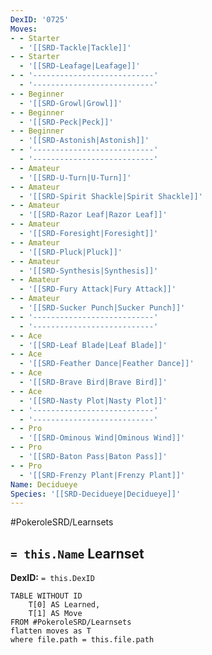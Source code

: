 ```yaml
---
DexID: '0725'
Moves:
- - Starter
  - '[[SRD-Tackle|Tackle]]'
- - Starter
  - '[[SRD-Leafage|Leafage]]'
- - '---------------------------'
  - '---------------------------'
- - Beginner
  - '[[SRD-Growl|Growl]]'
- - Beginner
  - '[[SRD-Peck|Peck]]'
- - Beginner
  - '[[SRD-Astonish|Astonish]]'
- - '---------------------------'
  - '---------------------------'
- - Amateur
  - '[[SRD-U-Turn|U-Turn]]'
- - Amateur
  - '[[SRD-Spirit Shackle|Spirit Shackle]]'
- - Amateur
  - '[[SRD-Razor Leaf|Razor Leaf]]'
- - Amateur
  - '[[SRD-Foresight|Foresight]]'
- - Amateur
  - '[[SRD-Pluck|Pluck]]'
- - Amateur
  - '[[SRD-Synthesis|Synthesis]]'
- - Amateur
  - '[[SRD-Fury Attack|Fury Attack]]'
- - Amateur
  - '[[SRD-Sucker Punch|Sucker Punch]]'
- - '---------------------------'
  - '---------------------------'
- - Ace
  - '[[SRD-Leaf Blade|Leaf Blade]]'
- - Ace
  - '[[SRD-Feather Dance|Feather Dance]]'
- - Ace
  - '[[SRD-Brave Bird|Brave Bird]]'
- - Ace
  - '[[SRD-Nasty Plot|Nasty Plot]]'
- - '---------------------------'
  - '---------------------------'
- - Pro
  - '[[SRD-Ominous Wind|Ominous Wind]]'
- - Pro
  - '[[SRD-Baton Pass|Baton Pass]]'
- - Pro
  - '[[SRD-Frenzy Plant|Frenzy Plant]]'
Name: Decidueye
Species: '[[SRD-Decidueye|Decidueye]]'
---
```


#PokeroleSRD/Learnsets

## `= this.Name` Learnset

**DexID:** `= this.DexID`

```dataview
TABLE WITHOUT ID
    T[0] AS Learned,
    T[1] AS Move
FROM #PokeroleSRD/Learnsets
flatten moves as T
where file.path = this.file.path
```
